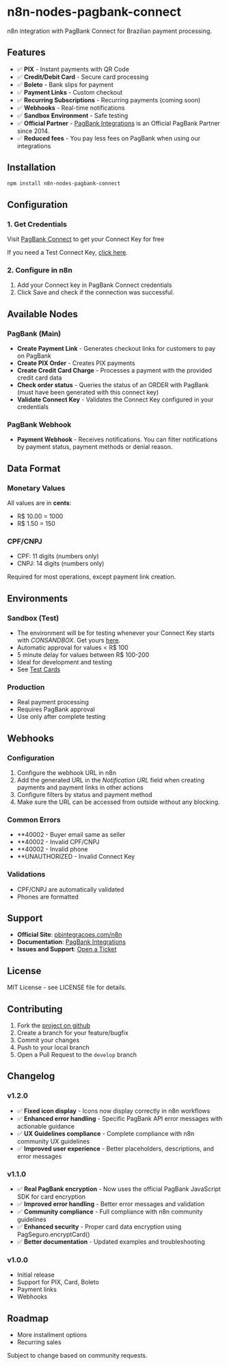 # n8n-nodes-pagbank-connect

n8n integration with PagBank Connect for Brazilian payment processing.

## Features

- ✅ **PIX** - Instant payments with QR Code
- ✅ **Credit/Debit Card** - Secure card processing
- ✅ **Boleto** - Bank slips for payment
- ✅ **Payment Links** - Custom checkout
- ✅ **Recurring Subscriptions** - Recurring payments (coming soon)
- ✅ **Webhooks** - Real-time notifications
- ✅ **Sandbox Environment** - Safe testing
- ✅ **Official Partner** - [PagBank Integrations](https://pbintegracoes.com/?utm_source=n8n) is an Official PagBank Partner since 2014.
- ✅ **Reduced fees** - You pay less fees on PagBank when using our integrations

## Installation

```bash
npm install n8n-nodes-pagbank-connect
```

## Configuration

### 1. Get Credentials

Visit [PagBank Connect](https://pbintegracoes.com/connect/autorizar/?utm_source=n8n) to get your Connect Key for free

If you need a Test Connect Key, [click here](https://pbintegracoes.com/connect/sandbox/?utm_source=n8n).

### 2. Configure in n8n

1. Add your Connect key in PagBank Connect credentials
2. Click Save and check if the connection was successful.

## Available Nodes

### PagBank (Main)
- **Create Payment Link** - Generates checkout links for customers to pay on PagBank
- **Create PIX Order** - Creates PIX payments
- **Create Credit Card Charge** - Processes a payment with the provided credit card data
- **Check order status** - Queries the status of an ORDER with PagBank (must have been generated with this connect key)
- **Validate Connect Key** - Validates the Connect Key configured in your credentials

### PagBank Webhook
- **Payment Webhook** - Receives notifications. You can filter notifications by payment status, payment methods or denial reason.

## Data Format

### Monetary Values
All values are in **cents**:
- R$ 10.00 = 1000
- R$ 1.50 = 150

### CPF/CNPJ
- CPF: 11 digits (numbers only)
- CNPJ: 14 digits (numbers only)

Required for most operations, except payment link creation.

## Environments

### Sandbox (Test)
- The environment will be for testing whenever your Connect Key starts with *CONSANDBOX*. Get yours [here](https://pbintegracoes.com/connect/sandbox/?utm_source=n8n).
- Automatic approval for values < R$ 100
- 5 minute delay for values between R$ 100-200
- Ideal for development and testing
- See [Test Cards](https://ajuda.pbintegracoes.com/hc/pt-br/articles/22375426666253-Cartões-de-Crédito-para-Testes-PagBank)

### Production
- Real payment processing
- Requires PagBank approval
- Use only after complete testing

## Webhooks

### Configuration
1. Configure the webhook URL in n8n
2. Add the generated URL in the *Notification URL* field when creating payments and payment links in other actions
3. Configure filters by status and payment method
4. Make sure the URL can be accessed from outside without any blocking.

### Common Errors
- **40002 - Buyer email same as seller
- **40002 - Invalid CPF/CNPJ
- **40002 - Invalid phone
- **UNAUTHORIZED - Invalid Connect Key

### Validations
- CPF/CNPJ are automatically validated
- Phones are formatted

## Support

- **Official Site**: [pbintegracoes.com/n8n](https://pbintegracoes.com/n8n/?utm_source=n8n&utm_medium=github-readme)
- **Documentation**: [PagBank Integrations](https://ajuda.pbintegracoes.com/hc/pt-br/categories/40055834503053-n8n)
- **Issues and Support**: [Open a Ticket](https://ajuda.pbintegracoes.com/hc/pt-br/requests/new)

## License

MIT License - see LICENSE file for details.

## Contributing

1. Fork the [project on github](https://github.com/r-martins/PagBank-n8n)
2. Create a branch for your feature/bugfix
3. Commit your changes
4. Push to your local branch
5. Open a Pull Request to the `develop` branch

## Changelog

### v1.2.0
- ✅ **Fixed icon display** - Icons now display correctly in n8n workflows
- ✅ **Enhanced error handling** - Specific PagBank API error messages with actionable guidance
- ✅ **UX Guidelines compliance** - Complete compliance with n8n community UX guidelines
- ✅ **Improved user experience** - Better placeholders, descriptions, and error messages

### v1.1.0
- ✅ **Real PagBank encryption** - Now uses the official PagBank JavaScript SDK for card encryption
- ✅ **Improved error handling** - Better error messages and validation
- ✅ **Community compliance** - Full compliance with n8n community guidelines
- ✅ **Enhanced security** - Proper card data encryption using PagSeguro.encryptCard()
- ✅ **Better documentation** - Updated examples and troubleshooting

### v1.0.0
- Initial release
- Support for PIX, Card, Boleto
- Payment links
- Webhooks

## Roadmap
- More installment options
- Recurring sales

Subject to change based on community requests.